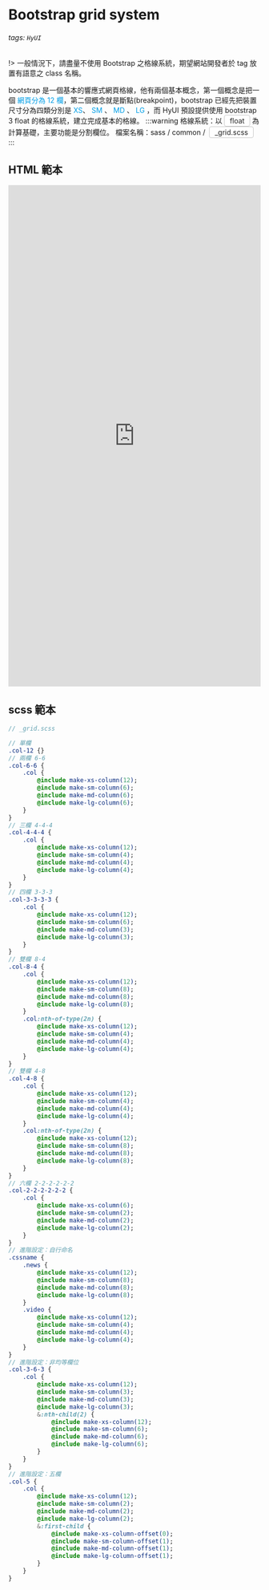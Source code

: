 # Bootstrap grid system

###### tags: `HyUI`

!> 一般情況下，請盡量不使用 Bootstrap 之格線系統，期望網站開發者於 tag 放置有語意之 class 名稱。

bootstrap 是一個基本的響應式網頁格線，他有兩個基本概念，第一個概念是把一個 <font color="#009ee7">網頁分為 12 欄</font>，第二個概念就是斷點(breakpoint)，bootstrap 已經先把裝置尺寸分為四類分別是 <font color="#009ee7">XS</font>、 <font color="#009ee7">SM</font> 、 <font color="#009ee7">MD</font> 、 <font color="#009ee7">LG</font> ，而 HyUI 預設提供使用 bootstrap 3 float 的格線系統，建立完成基本的格線。
:::warning
格線系統：以<span class="focus2">float</span>為計算基礎，主要功能是分割欄位。
檔案名稱：sass / common / <span class="focus2">\_grid.scss</span>
:::

<style>
/* 顏色設定 <span class="blue"></span>*/

.focus2 {
    color: #222; border: solid 1px #c8c8c8;
    display: inline-block;
    padding: 2px 10px; margin: 0 4px;
    border-radius: 4px;
    background: #fff;
}

</style>

## HTML 範本

<iframe height="1000" style="width: 100%;" scrolling="no" title="" src="https://codepen.io/u00hyui/embed/ZEKEYxJ?defaultTab=html%2Cresult" frameborder="no" loading="lazy" allowtransparency="true" allowfullscreen="true">
  See the Pen <a href="https://codepen.io/u00hyui/pen/ZEKEYxJ">
  </a> by u00hyui (<a href="https://codepen.io/u00hyui">@u00hyui</a>)
  on <a href="https://codepen.io">CodePen</a>.
</iframe>

## scss 範本

```sass
// _grid.scss

// 單欄
.col-12 {}
// 兩欄 6-6
.col-6-6 {
    .col {
        @include make-xs-column(12);
        @include make-sm-column(6);
        @include make-md-column(6);
        @include make-lg-column(6);
    }
}
// 三欄 4-4-4
.col-4-4-4 {
    .col {
        @include make-xs-column(12);
        @include make-sm-column(4);
        @include make-md-column(4);
        @include make-lg-column(4);
    }
}
// 四欄 3-3-3
.col-3-3-3-3 {
    .col {
        @include make-xs-column(12);
        @include make-sm-column(6);
        @include make-md-column(3);
        @include make-lg-column(3);
    }
}
// 雙欄 8-4
.col-8-4 {
    .col {
        @include make-xs-column(12);
        @include make-sm-column(8);
        @include make-md-column(8);
        @include make-lg-column(8);
    }
    .col:nth-of-type(2n) {
        @include make-xs-column(12);
        @include make-sm-column(4);
        @include make-md-column(4);
        @include make-lg-column(4);
    }
}
// 雙欄 4-8
.col-4-8 {
    .col {
        @include make-xs-column(12);
        @include make-sm-column(4);
        @include make-md-column(4);
        @include make-lg-column(4);
    }
    .col:nth-of-type(2n) {
        @include make-xs-column(12);
        @include make-sm-column(8);
        @include make-md-column(8);
        @include make-lg-column(8);
    }
}
// 六欄 2-2-2-2-2-2
.col-2-2-2-2-2-2 {
    .col {
        @include make-xs-column(6);
        @include make-sm-column(2);
        @include make-md-column(2);
        @include make-lg-column(2);
    }
}
// 進階設定：自行命名
.cssname {
    .news {
        @include make-xs-column(12);
        @include make-sm-column(8);
        @include make-md-column(8);
        @include make-lg-column(8);
    }
    .video {
        @include make-xs-column(12);
        @include make-sm-column(4);
        @include make-md-column(4);
        @include make-lg-column(4);
    }
}
// 進階設定：非均等欄位
.col-3-6-3 {
    .col {
        @include make-xs-column(12);
        @include make-sm-column(3);
        @include make-md-column(3);
        @include make-lg-column(3);
        &:nth-child(2) {
            @include make-xs-column(12);
            @include make-sm-column(6);
            @include make-md-column(6);
            @include make-lg-column(6);
        }
    }
}
// 進階設定：五欄
.col-5 {
    .col {
        @include make-xs-column(12);
        @include make-sm-column(2);
        @include make-md-column(2);
        @include make-lg-column(2);
        &:first-child {
            @include make-xs-column-offset(0);
            @include make-sm-column-offset(1);
            @include make-md-column-offset(1);
            @include make-lg-column-offset(1);
        }
    }
}
```

<style>
.ui-infobar{
max-width:95%;
}
.markdown-body{
max-width:95%;
}
</style>
